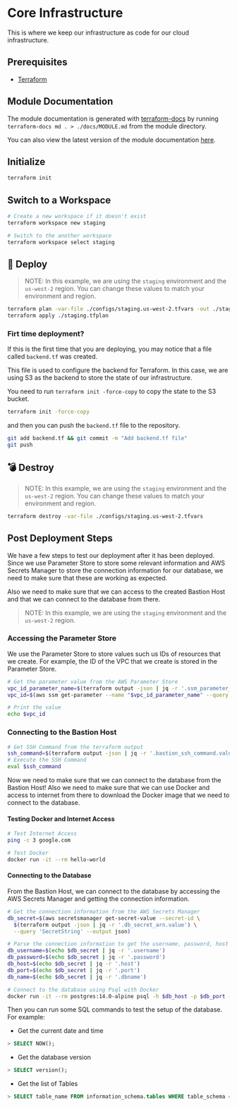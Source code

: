 # Core Infrastructure

This is where we keep our infrastructure as code for our cloud infrastructure.

## Prerequisites

- [Terraform](https://www.terraform.io/downloads.html)

## Module Documentation

The module documentation is generated with [terraform-docs](https://github.com/terraform-docs/terraform-docs) by running `terraform-docs md . > ./docs/MODULE.md` from the module directory.

You can also view the latest version of the module documentation [here](./docs/MODULE.md).

## Initialize

```sh
terraform init
```

## Switch to a Workspace

```sh
# Create a new workspace if it doesn't exist
terraform workspace new staging

# Switch to the another workspace
terraform workspace select staging
```

## 🚀 Deploy

> NOTE: In this example, we are using the `staging` environment and the `us-west-2` region.
> You can change these values to match your environment and region.

```sh
terraform plan -var-file ./configs/staging.us-west-2.tfvars -out ./staging.tfplan
terraform apply ./staging.tfplan
```

### Firt time deployment?

If this is the first time that you are deploying, you may notice that a file called `backend.tf` was created.

This file is used to configure the backend for Terraform. In this case, we are using S3 as the backend to store the state of our infrastructure.

You need to run `terraform init -force-copy` to copy the state to the S3 bucket.

```sh
terraform init -force-copy
```

and then you can push the `backend.tf` file to the repository.

```sh
git add backend.tf && git commit -m "Add backend.tf file"
git push
```

## 💣 Destroy

> NOTE: In this example, we are using the `staging` environment and the `us-west-2` region.
> You can change these values to match your environment and region.

```sh
terraform destroy -var-file ./configs/staging.us-west-2.tfvars
```

## Post Deployment Steps

We have a few steps to test our deployment after it has been deployed.
Since we use Parameter Store to store some relevant information and AWS Secrets Manager to store the connection information for our database, we need to make sure that these are working as expected.

Also we need to make sure that we can access to the created Bastion Host and that we can connect to the database
from there.

> NOTE: In this example, we are using the `staging` environment and the `us-west-2` region.

### Accessing the Parameter Store

We use the Parameter Store to store values such us IDs of resources that we create. For example, the ID of the VPC that we create is stored in the Parameter Store.

```sh
# Get the parameter value from the AWS Parameter Store
vpc_id_parameter_name=$(terraform output -json | jq -r '.ssm_parameter_vpc_id')
vpc_id=$(aws ssm get-parameter --name "$vpc_id_parameter_name" --query 'Parameter.Value' --output text)

# Print the value
echo $vpc_id
```

### Connecting to the Bastion Host

```sh
# Get SSH Command from the terraform output
ssh_command=$(terraform output -json | jq -r '.bastion_ssh_command.value')
# Execute the SSH Command
eval $ssh_command
```

Now we need to make sure that we can connect to the database from the Bastion Host!
Also we need to make sure that we can use Docker and access to internet from there to download the Docker image that we need to connect to the database.

#### Testing Docker and Internet Access

```sh
# Test Internet Access
ping -c 3 google.com

# Test Docker
docker run -it --rm hello-world
```

#### Connecting to the Database

From the Bastion Host, we can connect to the database by accessing the AWS Secrets Manager and getting the connection information.

```sh
# Get the connection information from the AWS Secrets Manager
db_secret=$(aws secretsmanager get-secret-value --secret-id \
  $(terraform output -json | jq -r '.db_secret_arn.value') \
  --query 'SecretString' --output json)

# Parse the connection information to get the username, password, host and port
db_username=$(echo $db_secret | jq -r '.username')
db_password=$(echo $db_secret | jq -r '.password')
db_host=$(echo $db_secret | jq -r '.host')
db_port=$(echo $db_secret | jq -r '.port')
db_name=$(echo $db_secret | jq -r '.dbname')

# Connect to the database using Psql with Docker
docker run -it --rm postgres:14.0-alpine psql -h $db_host -p $db_port -U $db_username -d $db_name
```

Then you can run some SQL commands to test the setup of the database. For example:

- Get the current date and time

```sql
> SELECT NOW();
```

- Get the database version

```sql
> SELECT version();
```

- Get the list of Tables

```sql
> SELECT table_name FROM information_schema.tables WHERE table_schema = 'public';
```
